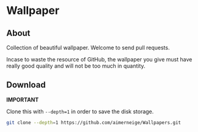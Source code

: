 # Wallpaper

## About

Collection of beautiful wallpaper. Welcome to send pull requests.

Incase to waste the resource of GitHub, the wallpaper you give must have really good quality and will not be too much in quantity.

## Download

**IMPORTANT** 

Clone this with `--depth=1` in order to save the disk storage.

```bash
git clone --depth=1 https://github.com/aimerneige/Wallpapers.git
```
